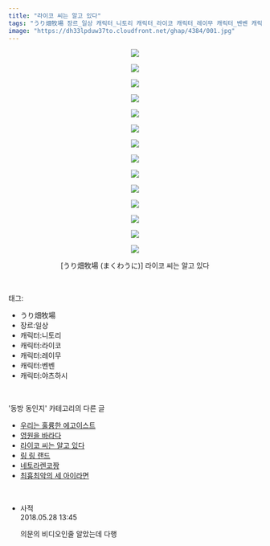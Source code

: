 ```yaml
---
title: "라이코 씨는 알고 있다"
tags: "うり畑牧場 장르_일상 캐릭터_니토리 캐릭터_라이코 캐릭터_레이무 캐릭터_벤벤 캐릭터_야츠하시 まくわうに 동방_동인지"
image: "https://dh33lpduw37to.cloudfront.net/ghap/4384/001.jpg"
---
```

<div class="article">
<p style="text-align: center; clear: none; float: none;"><img src="{{ site.imgserver2 }}/ghap/4384/001.jpg"/></p>
<p style="text-align: center; clear: none; float: none;"><img src="{{ site.imgserver2 }}/ghap/4384/002.jpg"/></p>
<p style="text-align: center; clear: none; float: none;"><img src="{{ site.imgserver2 }}/ghap/4384/003.jpg"/></p>
<p style="text-align: center; clear: none; float: none;"><img src="{{ site.imgserver2 }}/ghap/4384/004.jpg"/></p>
<p style="text-align: center; clear: none; float: none;"><img src="{{ site.imgserver2 }}/ghap/4384/005.jpg"/></p>
<p style="text-align: center; clear: none; float: none;"><img src="{{ site.imgserver2 }}/ghap/4384/006.jpg"/></p>
<p style="text-align: center; clear: none; float: none;"><img src="{{ site.imgserver2 }}/ghap/4384/007.jpg"/></p>
<p style="text-align: center; clear: none; float: none;"><img src="{{ site.imgserver2 }}/ghap/4384/008.jpg"/></p>
<p style="text-align: center; clear: none; float: none;"><img src="{{ site.imgserver2 }}/ghap/4384/009.jpg"/></p>
<p style="text-align: center; clear: none; float: none;"><img src="{{ site.imgserver2 }}/ghap/4384/010.jpg"/></p>
<p style="text-align: center; clear: none; float: none;"><img src="{{ site.imgserver2 }}/ghap/4384/011.jpg"/></p>
<p style="text-align: center; clear: none; float: none;"><img src="{{ site.imgserver2 }}/ghap/4384/012.jpg"/></p>
<p style="text-align: center; clear: none; float: none;"><img src="{{ site.imgserver2 }}/ghap/4384/013.jpg"/></p>
<p style="text-align: center; clear: none; float: none;"><img src="{{ site.imgserver2 }}/ghap/4384/014.jpg"/></p>
<p style="text-align: center; clear: none; float: none;">[うり畑牧場 (まくわうに)] 라이코 씨는 알고 있다</p>
</div><br/>
<div class="tagTrail">
<p>태그: </p>
<ul>
<li>うり畑牧場</li>
<li>장르:일상</li>
<li>캐릭터:니토리</li>
<li>캐릭터:라이코</li>
<li>캐릭터:레이무</li>
<li>캐릭터:벤벤</li>
<li>캐릭터:야츠하시</li>
</ul>
</div><br/>
<div class="another">
<p>'동방 동인지' 카테고리의 다른 글</p>
<ul>
<li><a href="/ghap_4389">우리는 훌륭한 에고이스트</a></li>
<li><a href="/ghap_4388">영원을 바라다</a></li>
<li><a href="/ghap_4384">라이코 씨는 알고 있다</a></li>
<li><a href="/ghap_4383">링 링 랜드</a></li>
<li><a href="/ghap_4379">네토라렌코짱</a></li>
<li><a href="/ghap_4376">최흉최악의 세 아이라면</a></li>
</ul>
</div><br/>
<div class="cb_module cb_fluid">
<div class="cb_wrt cb_profile">
<div class="comment">
<ul>
<li class="cb_thumb_off" id="comment15262927">
<div class="cb_comment_area">
<div class="cb_info_area">
<div class="cb_section">
<span class="cb_nick_name">사적</span>
</div>
<div class="cb_section">
<span class="cb_date">2018.05.28 13:45 </span>
</div>
</div>
<div class="cb_dsc_comment">
<p class="cb_dsc">
											의문의 비디오인줄 알았는데 다행
										</p>
</div>
</div></li>
</ul>
</div>
</div><!-- commentList close -->
</div><br/>
